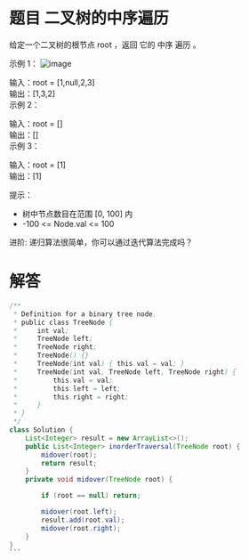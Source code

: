 # 题目 二叉树的中序遍历

给定一个二叉树的根节点 root ，返回 它的 中序 遍历 。

 

示例 1：
![image](https://assets.leetcode.com/uploads/2020/09/15/inorder_1.jpg)


输入：root = [1,null,2,3]  
输出：[1,3,2]  
示例 2：  

输入：root = []  
输出：[]  
示例 3：  

输入：root = [1]  
输出：[1]  
 

提示：  

* 树中节点数目在范围 [0, 100] 内
* -100 <= Node.val <= 100
 

进阶: 递归算法很简单，你可以通过迭代算法完成吗？

# 解答

````java
/**
 * Definition for a binary tree node.
 * public class TreeNode {
 *     int val;
 *     TreeNode left;
 *     TreeNode right;
 *     TreeNode() {}
 *     TreeNode(int val) { this.val = val; }
 *     TreeNode(int val, TreeNode left, TreeNode right) {
 *         this.val = val;
 *         this.left = left;
 *         this.right = right;
 *     }
 * }
 */
class Solution {
    List<Integer> result = new ArrayList<>();
    public List<Integer> inorderTraversal(TreeNode root) {
        midover(root);
        return result;
    }
    private void midover(TreeNode root) {

        if (root == null) return;

        midover(root.left);
        result.add(root.val);
        midover(root.right);
    }
}
```
